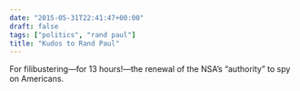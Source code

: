 ```yaml
---
date: "2015-05-31T22:41:47+00:00"
draft: false
tags: ["politics", "rand paul"]
title: "Kudos to Rand Paul"
---
```



For filibustering—for 13 hours!—the renewal of the NSA’s “authority” to spy on Americans.
